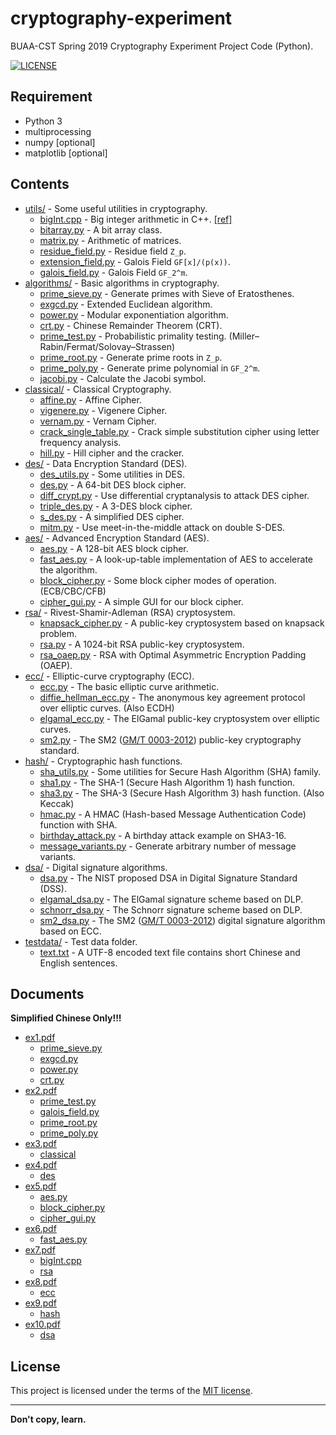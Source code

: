 # cryptography-experiment

BUAA-CST Spring 2019 Cryptography Experiment Project Code (Python).

[![LICENSE](https://img.shields.io/packagist/l/doctrine/orm.svg)](LICENSE)

## Requirement

- Python 3
- multiprocessing
- numpy [optional]
- matplotlib [optional]

## Contents

- [utils/](MyCrypto/utils/) - Some useful utilities in cryptography.
  - [bigInt.cpp](MyCrypto/utils/bigInt.cpp) - Big integer arithmetic in C++. [[ref]](https://github.com/faheel/BigInt)
  - [bitarray.py](MyCrypto/utils/bitarray.py) - A bit array class.
  - [matrix.py](MyCrypto/utils/matrix.py) - Arithmetic of matrices.
  - [residue_field.py](MyCrypto/utils/residue_field.py) - Residue field `Z_p`.
  - [extension_field.py](MyCrypto/utils/extension_field.py) - Galois Field `GF[x]/(p(x))`.
  - [galois_field.py](MyCrypto/utils/galois_field.py) - Galois Field `GF_2^m`.
- [algorithms/](MyCrypto/algorithms/) - Basic algorithms in cryptography.
  - [prime_sieve.py](MyCrypto/algorithms/prime_sieve.py) - Generate primes with Sieve of Eratosthenes.
  - [exgcd.py](MyCrypto/algorithms/exgcd.py) -  Extended Euclidean algorithm.
  - [power.py](MyCrypto/algorithms/power.py) - Modular exponentiation algorithm.
  - [crt.py](MyCrypto/algorithms/crt.py) - Chinese Remainder Theorem (CRT).
  - [prime_test.py](MyCrypto/algorithms/prime_test.py) - Probabilistic primality testing. (Miller–Rabin/Fermat/Solovay–Strassen)
  - [prime_root.py](MyCrypto/algorithms/prime_root.py) - Generate prime roots in `Z_p`.
  - [prime_poly.py](MyCrypto/algorithms/prime_poly.py) - Generate prime polynomial in `GF_2^m`.
  - [jacobi.py](MyCrypto/algorithms/jacobi.py) - Calculate the Jacobi symbol.
- [classical/](MyCrypto/classical/) - Classical Cryptography.
  - [affine.py](MyCrypto/classical/affine.py) - Affine Cipher.
  - [vigenere.py](MyCrypto/classical/vigenere.py) - Vigenere Cipher.
  - [vernam.py](MyCrypto/classical/vernam.py) - Vernam Cipher.
  - [crack_single_table.py](MyCrypto/classical/crack_single_table.py) - Crack simple substitution cipher using letter frequency analysis.
  - [hill.py](MyCrypto/classical/hill.py) - Hill cipher and the cracker.
- [des/](MyCrypto/des/) - Data Encryption Standard (DES).
  - [des_utils.py](MyCrypto/des/des_utils.py) - Some utilities in DES.
  - [des.py](MyCrypto/des/des.py) - A 64-bit DES block cipher.
  - [diff_crypt.py](MyCrypto/des/diff_crypt.py) - Use differential cryptanalysis to attack DES cipher.
  - [triple_des.py](MyCrypto/des/triple_des.py) - A 3-DES block cipher.
  - [s_des.py](MyCrypto/des/s_des.py) - A simplified DES cipher.
  - [mitm.py](MyCrypto/des/mitm.py) - Use meet-in-the-middle attack on double S-DES.
- [aes/](MyCrypto/aes/) - Advanced Encryption Standard (AES).
  - [aes.py](MyCrypto/aes/aes.py) - A 128-bit AES block cipher.
  - [fast_aes.py](MyCrypto/aes/fast_aes.py) - A look-up-table implementation of AES to accelerate the algorithm.
  - [block_cipher.py](MyCrypto/aes/block_cipher.py) - Some block cipher modes of operation. (ECB/CBC/CFB)
  - [cipher_gui.py](MyCrypto/aes/cipher_gui.py) - A simple GUI for our block cipher.
- [rsa/](MyCrypto/rsa/) - Rivest-Shamir-Adleman (RSA) cryptosystem.
  - [knapsack_cipher.py](MyCrypto/rsa/knapsack_cipher.py) - A public-key cryptosystem based on knapsack problem.
  - [rsa.py](MyCrypto/rsa/rsa.py) - A 1024-bit RSA public-key cryptosystem.
  - [rsa_oaep.py](MyCrypto/rsa/rsa_oaep.py) - RSA with Optimal Asymmetric Encryption Padding (OAEP).
- [ecc/](MyCrypto/ecc/) - Elliptic-curve cryptography (ECC).
  - [ecc.py](MyCrypto/ecc/ecc.py) - The basic elliptic curve arithmetic.
  - [diffie_hellman_ecc.py](MyCrypto/ecc/diffie_hellman_ecc.py) - The anonymous key agreement protocol over elliptic curves. (Also ECDH)
  - [elgamal_ecc.py](MyCrypto/ecc/elgamal_ecc.py) - The ElGamal public-key cryptosystem over elliptic curves.
  - [sm2.py](MyCrypto/ecc/sm2.py) - The SM2 ([GM/T 0003-2012](http://www.gmbz.org.cn/main/bzlb.html)) public-key cryptography standard.
- [hash/](MyCrypto/hash/) - Cryptographic hash functions.
  - [sha_utils.py](MyCrypto/hash/sha_utils.py) - Some utilities for Secure Hash Algorithm (SHA) family.
  - [sha1.py](MyCrypto/hash/sha1.py) - The SHA-1 (Secure Hash Algorithm 1) hash function.
  - [sha3.py](MyCrypto/hash/sha3.py) - The SHA-3 (Secure Hash Algorithm 3) hash function. (Also Keccak) 
  - [hmac.py](MyCrypto/hash/hmac.py) - A HMAC (Hash-based Message Authentication Code) function with SHA.
  - [birthday_attack.py](MyCrypto/hash/birthday_attack.py) - A birthday attack example on SHA3-16.
  - [message_variants.py](MyCrypto/hash/message_variants.py) - Generate arbitrary number of message variants.
- [dsa/](MyCrypto/dsa/) - Digital signature algorithms.
  - [dsa.py](MyCrypto/dsa/dsa.py) - The NIST proposed DSA in Digital Signature Standard (DSS).
  - [elgamal_dsa.py](MyCrypto/dsa/elgamal_dsa.py) - The ElGamal signature scheme based on DLP.
  - [schnorr_dsa.py](MyCrypto/dsa/schnorr_dsa.py) - The Schnorr signature scheme based on DLP.
  - [sm2_dsa.py](MyCrypto/dsa/sm2_dsa.py) - The SM2 ([GM/T 0003-2012](http://www.gmbz.org.cn/main/bzlb.html)) digital signature algorithm based on ECC.
- [testdata/](MyCrypto/testdata/) - Test data folder.
  - [text.txt](MyCrypto/testdata/text.txt) - A UTF-8 encoded text file contains short Chinese and English sentences.

## Documents

**Simplified Chinese Only!!!**

- [ex1.pdf](Documents/zh-cn/ex1.pdf)
  - [prime_sieve.py](MyCrypto/algorithms/prime_sieve.py)
  - [exgcd.py](MyCrypto/algorithms/exgcd.py)
  - [power.py](MyCrypto/algorithms/power.py)
  - [crt.py](MyCrypto/algorithms/crt.py)
- [ex2.pdf](Documents/zh-cn/ex2.pdf)
  - [prime_test.py](MyCrypto/algorithms/prime_test.py)
  - [galois_field.py](MyCrypto/utils/galois_field.py)
  - [prime_root.py](MyCrypto/algorithms/prime_root.py)
  - [prime_poly.py](MyCrypto/algorithms/prime_poly.py)
- [ex3.pdf](Documents/zh-cn/ex3.pdf)
  - [classical](MyCrypto/classical/)
- [ex4.pdf](Documents/zh-cn/ex4.pdf)
  - [des](MyCrypto/des/)
- [ex5.pdf](Documents/zh-cn/ex5.pdf)
  - [aes.py](MyCrypto/aes/aes.py)
  - [block_cipher.py](MyCrypto/aes/block_cipher.py)
  - [cipher_gui.py](MyCrypto/aes/cipher_gui.py)
- [ex6.pdf](Documents/zh-cn/ex6.pdf)
  - [fast_aes.py](MyCrypto/aes/fast_aes.py)
- [ex7.pdf](Documents/zh-cn/ex7.pdf)
  - [bigInt.cpp](MyCrypto/utils/bigInt.cpp)
  - [rsa](MyCrypto/rsa/)
- [ex8.pdf](Documents/zh-cn/ex8.pdf)
  - [ecc](MyCrypto/ecc/)
- [ex9.pdf](Documents/zh-cn/ex9.pdf)
  - [hash](MyCrypto/hash/)
- [ex10.pdf](Documents/zh-cn/ex10.pdf)
  - [dsa](MyCrypto/dsa/)

## License

This project is licensed under the terms of the [MIT license](LICENSE).

----

**Don't copy, learn.**